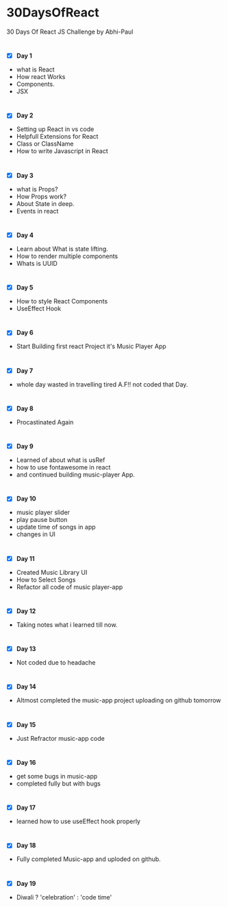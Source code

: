 # 30DaysOfReact
30 Days Of React JS Challenge by Abhi-Paul 

#
 - [x] <b>Day 1</b>
* what is React
* How react Works
* Components.
* JSX


#
 - [x] <b>Day 2</b>
* Setting up React in vs code
* Helpfull Extensions for React
* Class or ClassName
* How to write Javascript in React


#
 - [x] <b>Day 3</b>
 * what is Props?
 * How Props work?
 * About State in deep.
 * Events in react


#
 - [x] <b>Day 4</b>

* Learn about What is state lifting.
* How to render multiple components
* Whats is UUID

#
 - [x] <b>Day 5</b>

* How to style React Components
* UseEffect Hook

#
 - [x] <b>Day 6</b>

* Start Building first react Project it's Music Player App 


#
 - [x] <b>Day 7</b>

* whole day wasted in travelling tired A.F!! not coded that Day.

#
 - [x] <b>Day 8</b>
* Procastinated Again

#
 - [x] <b>Day 9</b>

*  Learned of about what is usRef 
*  how to use fontawesome in react 
*  and continued building music-player App.

#
 - [x] <b>Day 10</b>

* music player slider
* play pause button 
* update time of songs in app 
* changes in UI 

#
 - [x] <b>Day 11</b>

* Created Music Library UI
* How to Select Songs
* Refactor all code of music player-app 

#
 - [x] <b>Day 12</b>


* Taking notes what i learned till now.


#
 - [x] <b>Day 13</b>

* Not coded due to headache

#
 - [x] <b>Day 14</b>

* Altmost completed the music-app project uploading on github tomorrow

#
 - [x] <b>Day 15</b>

*  Just Refractor music-app code

#
 - [x] <b>Day 16</b>

*  get some bugs in music-app 
*  completed fully but with bugs

#
 - [x] <b>Day 17</b>

*  learned how to use useEffect hook properly

#
 - [x] <b>Day 18</b>

* Fully completed Music-app and uploded on github.

#
 - [x] <b>Day 19</b>

* Diwali ? 'celebration' : 'code time'
